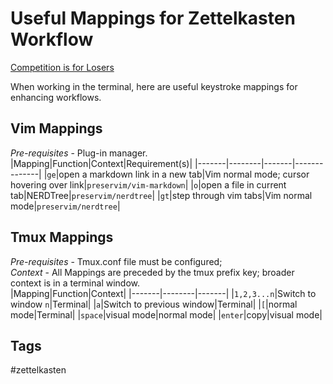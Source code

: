 # Useful Mappings for Zettelkasten Workflow

[Competition is for Losers](/home/eliot/Public/repos/publicZk//202305190340)

When working in the terminal, here are useful keystroke mappings for enhancing workflows.  

## Vim Mappings
*Pre-requisites* - Plug-in manager.  
|Mapping|Function|Context|Requirement(s)|
|-------|--------|-------|--------------|
|`ge`|open a markdown link in a new tab|Vim normal mode; cursor hovering over link|`preservim/vim-markdown`|
|`o`|open a file in current tab|NERDTree|`preservim/nerdtree`| 
|`gt`|step through vim tabs|Vim normal mode|`preservim/nerdtree`|

## Tmux Mappings
*Pre-requisites* - Tmux.conf file must be configured;  
*Context* - All Mappings are preceded by the tmux prefix key; broader context is in a terminal window.  
|Mapping|Function|Context|
|-------|--------|-------|
|`1,2,3...n`|Switch to window `n`|Terminal|
|`a`|Switch to previous window|Terminal|
|`[`|normal mode|Terminal|
|`space`|visual mode|normal mode|
|`enter`|copy|visual mode|

## Tags
#zettelkasten
